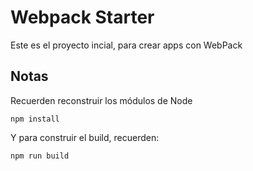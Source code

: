 # Webpack Starter
Este es el proyecto incial, para crear apps con WebPack

## Notas

Recuerden reconstruir los módulos de Node

```
npm install
```
Y para construir el build, recuerden: 
```
npm run build
```